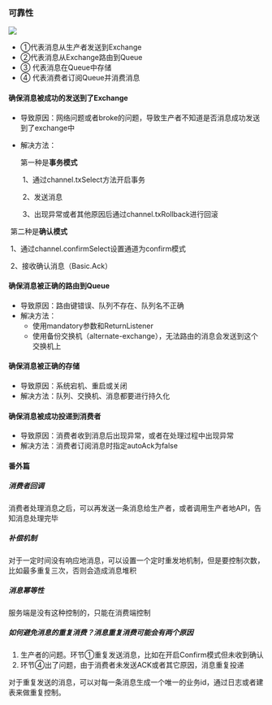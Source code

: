 ### 可靠性


![](E:\01-github\myprofile\notes\消息队列\RabbitMQ\images\lc.jpg)

- ①代表消息从生产者发送到Exchange
- ②代表消息从Exchange路由到Queue
- ③ 代表消息在Queue中存储
- ④ 代表消费者订阅Queue并消费消息

#### 确保消息被成功的发送到了Exchange

- 导致原因：网络问题或者broke的问题，导致生产者不知道是否消息成功发送到了exchange中

- 解决方法：

  第一种是**事务模式**

  ​	1、通过channel.txSelect方法开启事务

  ​	2、发送消息

  ​	3、出现异常或者其他原因后通过channel.txRollback进行回滚

​		第二种是**确认模式**

​		1、通过channel.confirmSelect设置通道为confirm模式

​		2、接收确认消息（Basic.Ack）

#### 确保消息被正确的路由到Queue

- 导致原因：路由键错误、队列不存在、队列名不正确
- 解决方法：
  -  使用mandatory参数和ReturnListener
  -  使用备份交换机（alternate-exchange），无法路由的消息会发送到这个交换机上 

#### 确保消息被正确的存储

- 导致原因：系统宕机、重启或关闭
- 解决方法：队列、交换机、消息都要进行持久化

#### 确保消息被成功投递到消费者

- 导致原因：消费者收到消息后出现异常，或者在处理过程中出现异常
- 解决方法：消费者订阅消息时指定autoAck为false

#### 番外篇

##### 消费者回调

 消费者处理消息之后，可以再发送一条消息给生产者，或者调用生产者地API，告知消息处理完毕 

##### 补偿机制

 对于一定时间没有响应地消息，可以设置一个定时重发地机制，但是要控制次数，比如最多重复三次，否则会造成消息堆积 

##### 消息幂等性

 服务端是没有这种控制的，只能在消费端控制 

##### 如何避免消息的重复消费？消息重复消费可能会有两个原因

1. 生产者的问题。环节①重复发送消息，比如在开启Confirm模式但未收到确认
2. 环节④出了问题，由于消费者未发送ACK或者其它原因，消息重复投递

对于重复发送的消息，可以对每一条消息生成一个唯一的业务id，通过日志或者建表来做重复控制。